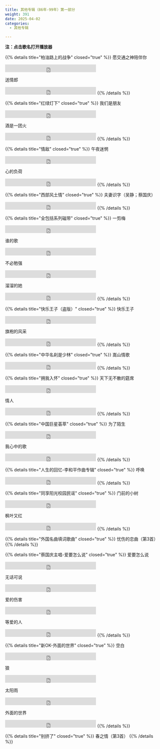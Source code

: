 ```yaml
---
title: 其他专辑（86年-99年）第一部分
weight: 391
date: 2025-04-02
categories:
  - 其他专辑

---
```


**注：点击歌名打开播放器**

{{% details title="柏油路上的战争" closed="true" %}}
愿交通之神陪伴你
<iframe src="https://www.opendrive.com/player/NzNfOTAwMDI4ODlfRzhtenE" height="25" width="297" style="border:0" scrolling="no" frameborder="0" allowtransparency="true"></iframe>

送情郎
<iframe src="https://www.opendrive.com/player/NzNfOTAwMDI4OTBfVWdSaVc" height="25" width="297" style="border:0" scrolling="no" frameborder="0" allowtransparency="true"></iframe>
{{% /details %}}


{{% details title="红绿灯下" closed="true" %}}
我们是朋友
<iframe src="https://www.opendrive.com/player/NzNfOTAyNDg2MTZfdlZWbU8" height="25" width="297" style="border:0" scrolling="no" frameborder="0" allowtransparency="true"></iframe>

酒是一团火
<iframe src="https://www.opendrive.com/player/NzNfOTAyNDg2MTVfTUhkc0I" height="25" width="297" style="border:0" scrolling="no" frameborder="0" allowtransparency="true"></iframe>
{{% /details %}}


{{% details title="情敌" closed="true" %}}
午夜迷惘
<iframe src="https://www.opendrive.com/player/NzNfOTAyNTgwNzhfR2Q5c08" height="25" width="297" style="border:0" scrolling="no" frameborder="0" allowtransparency="true"></iframe>

心的负荷
<iframe src="https://www.opendrive.com/player/NzNfOTAyNTgwNTVfUW5NQUQ" height="25" width="297" style="border:0" scrolling="no" frameborder="0" allowtransparency="true"></iframe>
{{% /details %}}


{{% details title="西部风土情" closed="true" %}}
夫妻识字（吴静；蔡国庆）
<iframe src="https://www.opendrive.com/player/NzNfOTAyNjIxNjBfVHUyZ2Q" height="25" width="297" style="border:0" scrolling="no" frameborder="0" allowtransparency="true"></iframe>
{{% /details %}}


{{% details title="全包括系列磁带" closed="true" %}}
一剪梅
<iframe src="https://www.opendrive.com/player/NzNfOTAyNTg2MTRfVDRpdks" height="25" width="297" style="border:0" scrolling="no" frameborder="0" allowtransparency="true"></iframe>

谁的歌
<iframe src="https://www.opendrive.com/player/NzNfOTAyNTg2OTVfbnNMWFU" height="25" width="297" style="border:0" scrolling="no" frameborder="0" allowtransparency="true"></iframe>

不必勉强
<iframe src="https://www.opendrive.com/player/NzNfOTAyNTg2NDJfdjlxSnY" height="25" width="297" style="border:0" scrolling="no" frameborder="0" allowtransparency="true"></iframe>

溜溜的她
<iframe src="https://www.opendrive.com/player/NzNfOTAyNTg2NjdfRlJadEU" height="25" width="297" style="border:0" scrolling="no" frameborder="0" allowtransparency="true"></iframe>
{{% /details %}}


{{% details title="快乐王子（盗版）" closed="true" %}}
快乐王子
<iframe src="https://www.opendrive.com/player/NzNfOTAwMDk3MjNfOGVlcEQ" height="25" width="297" style="border:0" scrolling="no" frameborder="0" allowtransparency="true"></iframe>

旗袍的风采
<iframe src="https://www.opendrive.com/player/NzNfOTAwMDk3MjJfMElsZ24" height="25" width="297" style="border:0" scrolling="no" frameborder="0" allowtransparency="true"></iframe>
{{% /details %}}


{{% details title="中华名刹是少林" closed="true" %}}
嵩山情歌
<iframe src="https://www.opendrive.com/player/NzNfOTAyNjM4MDVfcWVOcHU" height="25" width="297" style="border:0" scrolling="no" frameborder="0" allowtransparency="true"></iframe>
{{% /details %}}


{{% details title="拥我入怀" closed="true" %}}
天下无不散的筵席
<iframe src="https://www.opendrive.com/player/NzNfOTAyNjMyMjNfeFZCY0Q" height="25" width="297" style="border:0" scrolling="no" frameborder="0" allowtransparency="true"></iframe>

情人
<iframe src="https://www.opendrive.com/player/NzNfOTAyNjMyMzBfeE9oN3I" height="25" width="297" style="border:0" scrolling="no" frameborder="0" allowtransparency="true"></iframe>
{{% /details %}}


{{% details title="中国巨星荟萃" closed="true" %}}
为了陌生
<iframe src="https://www.opendrive.com/player/NzNfOTAyNjM2MjNfc3hmRVE" height="25" width="297" style="border:0" scrolling="no" frameborder="0" allowtransparency="true"></iframe>

我心中的歌
<iframe src="https://www.opendrive.com/player/NzNfOTAyNjM2MTZfVjVKVHE" height="25" width="297" style="border:0" scrolling="no" frameborder="0" allowtransparency="true"></iframe>
{{% /details %}}


{{% details title="人生的回忆-李和平作曲专辑" closed="true" %}}
呼唤
<iframe src="https://www.opendrive.com/player/NzNfOTAyNTg5NDVfYkxLN2s" height="25" width="297" style="border:0" scrolling="no" frameborder="0" allowtransparency="true"></iframe>
{{% /details %}}


{{% details title="同享阳光校园民谣" closed="true" %}}
门前的小树
<iframe src="https://www.opendrive.com/player/NzNfOTAyNjAyODNfVXVnR2Y" height="25" width="297" style="border:0" scrolling="no" frameborder="0" allowtransparency="true"></iframe>

枫叶又红
<iframe src="https://www.opendrive.com/player/NzNfOTAyNjAyODNfVXVnR2Y" height="25" width="297" style="border:0" scrolling="no" frameborder="0" allowtransparency="true"></iframe>
{{% /details %}}


{{% details title="外国名曲填词歌曲" closed="true" %}}
忧伤的恋曲（第3首）
<meting-js
    server="tencent"
    type="album"
    id="0019U9ri1fZM5A">
</meting-js>
{{% /details %}}


{{% details title="蔡国庆主唱-爱要怎么说" closed="true" %}}
爱要怎么说
<iframe src="https://www.opendrive.com/player/NzNfOTAyMjIwODdfcjlqeWs" height="25" width="297" style="border:0" scrolling="no" frameborder="0" allowtransparency="true"></iframe>

无话可说
<iframe src="https://www.opendrive.com/player/NzNfOTAyMjIxMDNfQnBiaWM" height="25" width="297" style="border:0" scrolling="no" frameborder="0" allowtransparency="true"></iframe>

爱的伤害
<iframe src="https://www.opendrive.com/player/NzNfOTAyMjIxMTFfT05sS3o" height="25" width="297" style="border:0" scrolling="no" frameborder="0" allowtransparency="true"></iframe>

等爱的人
<iframe src="https://www.opendrive.com/player/NzNfOTAyMjIwOTNfZTFkOHE" height="25" width="297" style="border:0" scrolling="no" frameborder="0" allowtransparency="true"></iframe>
{{% /details %}}


{{% details title="新OK-外面的世界" closed="true" %}}
空白
<iframe src="https://www.opendrive.com/player/NzNfOTAyNDU0ODJfNk5ObXA" height="25" width="297" style="border:0" scrolling="no" frameborder="0" allowtransparency="true"></iframe>

狼
<iframe src="https://www.opendrive.com/player/NzNfOTAyNDU0NDZfeHBwcnM" height="25" width="297" style="border:0" scrolling="no" frameborder="0" allowtransparency="true"></iframe>

太阳雨
<iframe src="https://www.opendrive.com/player/NzNfOTAyNDU0NjZfWVZwbVE" height="25" width="297" style="border:0" scrolling="no" frameborder="0" allowtransparency="true"></iframe>

外面的世界
<iframe src="https://www.opendrive.com/player/NzNfOTAyNDU0NTRfS05oTVc" height="25" width="297" style="border:0" scrolling="no" frameborder="0" allowtransparency="true"></iframe>
{{% /details %}}


{{% details title="别挤了" closed="true" %}}
春之情（第3首）
<meting-js
    server="tencent"
    type="album"
    id="0043Q1En3suufs">
</meting-js>
{{% /details %}}
